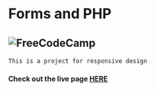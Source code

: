 # Forms and PHP

## ![FreeCodeCamp][image]

`This is a project for responsive design`

#### Check out the live page [HERE](https://thiswillbeupdatedsoon.com)

[image]: https://s3.amazonaws.com/freecodecamp/freecodecamp_logo.svg

